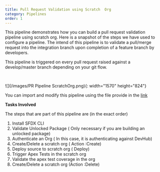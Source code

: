 ```yaml
---
title: Pull Request Validation using Scratch  Org
category: Pipelines
order: 1
---
```


This pipeline demonstrates how you can build a pull request validation pipeline using scratch org. Here is a snapshot of the steps we have used to configure a pipeline. The intend of this pipeline is to validate a pull/merge request into the integration branch upon completion of a feature branch by developers.

This pipeline is triggered on every pull request  raised against a develop/master branch depending on your git flow. 



&nbsp;

![](/images/PR Pipeline ScratchOrg.png){: width="1570" height="824"}

You can import and modify this pipeline using the file provide in the [link](https://github.com/azlamsalam/sfpowerscripts/blob/master/SamplePipelines/PR%20Source%20Format%20%5bScratch%20Orgs%5d%20using%20sfpowerscripts.json)

**Tasks Involved**

The steps that are part of this pipeline are (in the exact order)

1. Install SFDX CLI 
2. Validate Unlocked Package ( Only necessary if you are building an unlocked package)
3. Authenticate an Org ( In this case, it is authenticating against DevHub)
4. Create/Delete a scratch org ( Action :Create)
5. Deploy source to scratch org ( Deploy)
6. Trigger Apex Tests in the scratch org
7. Validate the apex test coverage in the org
8. Create/Delete a scratch org (Action :Delete)


